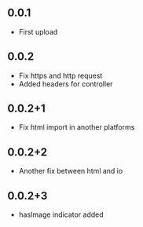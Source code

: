## 0.0.1

* First upload

## 0.0.2
* Fix https and http request
* Added headers for controller

## 0.0.2+1
* Fix html import in another platforms

## 0.0.2+2
* Another fix between html and io

## 0.0.2+3
* hasImage indicator added